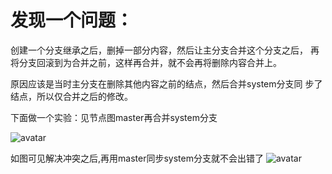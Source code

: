 # 发现一个问题：
创建一个分支继承之后，删掉一部分内容，然后让主分支合并这个分支之后，
再将分支回滚到为合并之前，这样再合并，就不会再将删除内容合并上。

原因应该是当时主分支在删除其他内容之前的结点，然后合并system分支同
步了结点，所以仅合并之后的修改。

下面做一个实验：见节点图master再合并system分支

![avatar](https://img-blog.csdnimg.cn/201912151358262.png?x-oss-process=image/watermark,type_ZmFuZ3poZW5naGVpdGk,shadow_10,text_aHR0cHM6Ly9ibG9nLmNzZG4ubmV0L2Rhcmtfc291bHM=,size_16,color_FFFFFF,t_70)

如图可见解决冲突之后,再用master同步system分支就不会出错了
![avatar](https://img-blog.csdnimg.cn/20191215140440981.png?x-oss-process=image/watermark,type_ZmFuZ3poZW5naGVpdGk,shadow_10,text_aHR0cHM6Ly9ibG9nLmNzZG4ubmV0L2Rhcmtfc291bHM=,size_16,color_FFFFFF,t_70)
